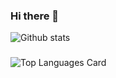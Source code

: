 ### Hi there 👋
![Github stats](https://github-readme-stats.vercel.app/api?username=mohammad-mahdi-dev&theme=radical&show_icons=true&count_private=true)
###  
![Top Languages Card](https://github-readme-stats.vercel.app/api/top-langs/?username=mohammad-mahdi-dev)
<!--
**mohammad-mahdi-dev/mohammad-mahdi-dev** is a ✨ _special_ ✨ repository because its `README.md` (this file) appears on your GitHub profile.

Here are some ideas to get you started:

- 🔭 I’m currently working on ...
- 🌱 I’m currently learning ...
- 👯 I’m looking to collaborate on ...
- 🤔 I’m looking for help with ...
- 💬 Ask me about ...
- 📫 How to reach me: ...
- 😄 Pronouns: ...
- ⚡ Fun fact: ...
-->
